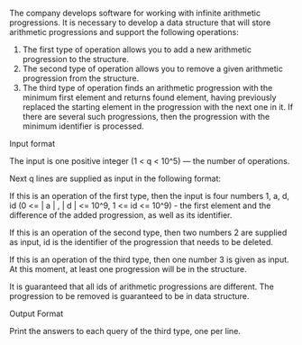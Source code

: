 The company develops software for working with infinite arithmetic progressions. It is necessary to develop a data structure that will store arithmetic progressions and support the following operations:
1) The first type of operation allows you to add a new arithmetic progression to the structure.
2) The second type of operation allows you to remove a given arithmetic progression from the structure.
3) The third type of operation finds an arithmetic progression with the minimum first element and returns
found element, having previously replaced the starting element in the progression with the next one in it. If there are several such progressions, then the progression with the minimum identifier is processed.

Input format

The input is one positive integer (1 < q < 10^5) — the number of operations.

Next q lines are supplied as input in the following format:

If this is an operation of the first type, then the input is four numbers 1, a, d, id (0 <= | a | , | d | <= 10^9, 1 <= id <= 10^9) - the first element and the difference of the added progression, as well as its identifier.

If this is an operation of the second type, then two numbers 2 are supplied as input, id is the identifier of the progression that needs to be deleted.

If this is an operation of the third type, then one number 3 is given as input. At this moment, at least one progression will be in the structure.

It is guaranteed that all ids of arithmetic progressions are different. The progression to be removed is guaranteed to be in data structure.

Output Format

Print the answers to each query of the third type, one per line.
